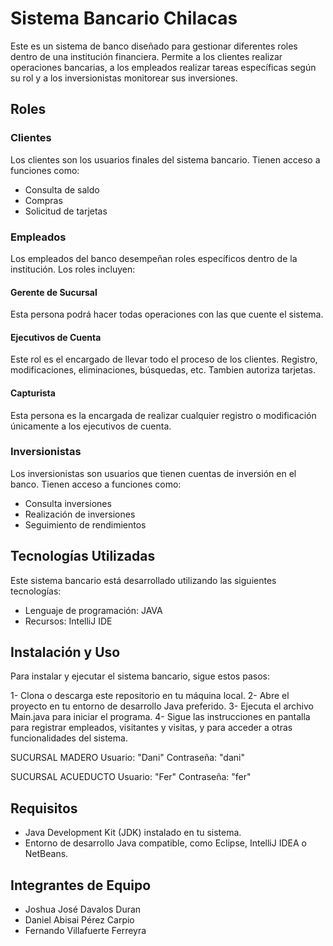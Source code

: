 # Sistema Bancario Chilacas

Este es un sistema de banco diseñado para gestionar diferentes roles dentro de una institución financiera. Permite a los clientes realizar operaciones bancarias, a los empleados realizar tareas específicas según su rol y a los inversionistas monitorear sus inversiones.

## Roles

### Clientes

Los clientes son los usuarios finales del sistema bancario. Tienen acceso a funciones como:
- Consulta de saldo
- Compras
- Solicitud de tarjetas

### Empleados

Los empleados del banco desempeñan roles específicos dentro de la institución. Los roles incluyen:

#### Gerente de Sucursal

Esta persona podrá hacer todas operaciones con las que cuente el sistema.

#### Ejecutivos de Cuenta

Este rol es el encargado de llevar todo el proceso de los clientes. Registro, modificaciones, eliminaciones, búsquedas, etc.
Tambien autoriza tarjetas.

#### Capturista

Esta persona es la encargada de realizar cualquier registro o modificación únicamente a los ejecutivos de cuenta.

### Inversionistas

Los inversionistas son usuarios que tienen cuentas de inversión en el banco. Tienen acceso a funciones como:
- Consulta inversiones
- Realización de inversiones
- Seguimiento de rendimientos

## Tecnologías Utilizadas

Este sistema bancario está desarrollado utilizando las siguientes tecnologías:

- Lenguaje de programación: JAVA
- Recursos: IntelliJ IDE

## Instalación y Uso

Para instalar y ejecutar el sistema bancario, sigue estos pasos:

1- Clona o descarga este repositorio en tu máquina local.
2- Abre el proyecto en tu entorno de desarrollo Java preferido.
3- Ejecuta el archivo Main.java para iniciar el programa.
4- Sigue las instrucciones en pantalla para registrar empleados, visitantes y visitas, y para acceder a otras funcionalidades del sistema.

SUCURSAL MADERO
Usuario: "Dani"
Contraseña: "dani"

SUCURSAL ACUEDUCTO
Usuario: "Fer"
Contraseña: "fer"

## Requisitos

- Java Development Kit (JDK) instalado en tu sistema.
- Entorno de desarrollo Java compatible, como Eclipse, IntelliJ IDEA o NetBeans.

  
## Integrantes de Equipo
- Joshua José Davalos Duran 
- Daniel Abisai Pérez Carpio 
- Fernando Villafuerte Ferreyra 


